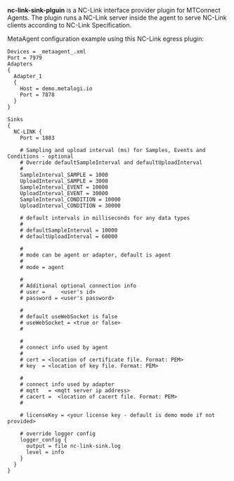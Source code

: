 **nc-link-sink-plguin** is a NC-Link interface provider plugin for MTConnect Agents. The plugin runs a NC-Link server inside the agent to serve NC-Link clients according to NC-Link Specification.

MetaAgent configuration example using this NC-Link egress plugin:
```
Devices = _metaagent_.xml
Port = 7979
Adapters
{
  Adapter_1
  {
    Host = demo.metalogi.io
    Port = 7878
  }
}

Sinks
{
  NC-LINK {
    Port = 1883

    # Sampling and upload interval (ms) for Samples, Events and Conditions - optional
    # Override defaultSampleInterval and defaultUploadInterval
    #
    SampleInterval_SAMPLE = 1000
    UploadInterval_SAMPLE = 3000
    SampleInterval_EVENT = 10000
    UploadInterval_EVENT = 30000
    SampleInterval_CONDITION = 10000
    UploadInterval_CONDITION = 30000

    # default intervals in milliseconds for any data types
    #
    # defaultSampleInterval = 10000
    # defaultUploadInterval = 60000

    #
    # mode can be agent or adapter, default is agent
    #
    # mode = agent

    #
    # Additional optional connection info
    # user =     <user's id>
    # password = <user's password>

    #
    # default useWebSocket is false
    # useWebSocket = <true or false>
    #

    #
    # connect info used by agent
    #
    # cert = <location of certificate file. Format: PEM>
    # key  = <location of key file. Format: PEM>

    #
    # connect info used by adapter
    # mqtt   = <mqtt server ip address>
    # cacert =  <location of cacert file. Format: PEM>
    #

    # licenseKey = <your license key - default is demo mode if not provided>

    # override logger config 
    logger_config {
      output = file nc-link-sink.log
      level = info
    }
  }
}
```
